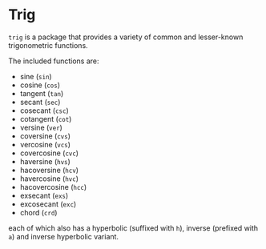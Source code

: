 # Trig

`trig` is a package that provides a variety of common and lesser-known
trigonometric functions.

The included functions are:

- sine (`sin`)
- cosine (`cos`)
- tangent (`tan`)
- secant (`sec`)
- cosecant (`csc`)
- cotangent (`cot`)
- versine (`ver`)
- coversine (`cvs`)
- vercosine (`vcs`)
- covercosine (`cvc`)
- haversine (`hvs`)
- hacoversine (`hcv`)
- havercosine (`hvc`)
- hacovercosine (`hcc`)
- exsecant (`exs`)
- excosecant (`exc`)
- chord (`crd`)

each of which also has a hyperbolic (suffixed with `h`), inverse (prefixed
with `a`) and inverse hyperbolic variant.
